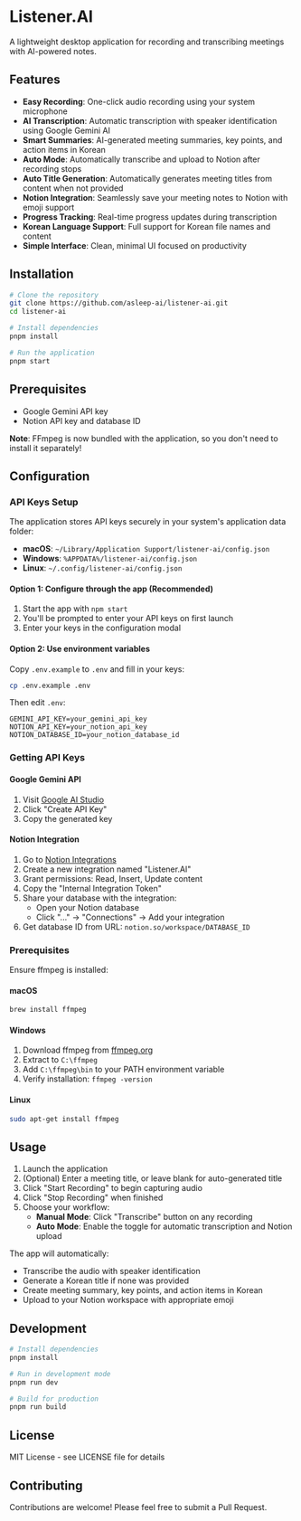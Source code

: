 # Listener.AI

A lightweight desktop application for recording and transcribing meetings with AI-powered notes.

## Features

- **Easy Recording**: One-click audio recording using your system microphone
- **AI Transcription**: Automatic transcription with speaker identification using Google Gemini AI
- **Smart Summaries**: AI-generated meeting summaries, key points, and action items in Korean
- **Auto Mode**: Automatically transcribe and upload to Notion after recording stops
- **Auto Title Generation**: Automatically generates meeting titles from content when not provided
- **Notion Integration**: Seamlessly save your meeting notes to Notion with emoji support
- **Progress Tracking**: Real-time progress updates during transcription
- **Korean Language Support**: Full support for Korean file names and content
- **Simple Interface**: Clean, minimal UI focused on productivity

## Installation

```bash
# Clone the repository
git clone https://github.com/asleep-ai/listener-ai.git
cd listener-ai

# Install dependencies
pnpm install

# Run the application
pnpm start
```

## Prerequisites

- Google Gemini API key
- Notion API key and database ID

**Note**: FFmpeg is now bundled with the application, so you don't need to install it separately!

## Configuration

### API Keys Setup

The application stores API keys securely in your system's application data folder:
- **macOS**: `~/Library/Application Support/listener-ai/config.json`
- **Windows**: `%APPDATA%/listener-ai/config.json`
- **Linux**: `~/.config/listener-ai/config.json`

#### Option 1: Configure through the app (Recommended)
1. Start the app with `npm start`
2. You'll be prompted to enter your API keys on first launch
3. Enter your keys in the configuration modal

#### Option 2: Use environment variables
Copy `.env.example` to `.env` and fill in your keys:

```bash
cp .env.example .env
```

Then edit `.env`:
```env
GEMINI_API_KEY=your_gemini_api_key
NOTION_API_KEY=your_notion_api_key
NOTION_DATABASE_ID=your_notion_database_id
```

### Getting API Keys

#### Google Gemini API
1. Visit [Google AI Studio](https://makersuite.google.com/app/apikey)
2. Click "Create API Key"
3. Copy the generated key

#### Notion Integration
1. Go to [Notion Integrations](https://www.notion.so/my-integrations)
2. Create a new integration named "Listener.AI"
3. Grant permissions: Read, Insert, Update content
4. Copy the "Internal Integration Token"
5. Share your database with the integration:
   - Open your Notion database
   - Click "..." → "Connections" → Add your integration
6. Get database ID from URL: `notion.so/workspace/DATABASE_ID`

### Prerequisites

Ensure ffmpeg is installed:

#### macOS
```bash
brew install ffmpeg
```

#### Windows
1. Download ffmpeg from [ffmpeg.org](https://ffmpeg.org/download.html)
2. Extract to `C:\ffmpeg`
3. Add `C:\ffmpeg\bin` to your PATH environment variable
4. Verify installation: `ffmpeg -version`

#### Linux
```bash
sudo apt-get install ffmpeg
```

## Usage

1. Launch the application
2. (Optional) Enter a meeting title, or leave blank for auto-generated title
3. Click "Start Recording" to begin capturing audio
4. Click "Stop Recording" when finished
5. Choose your workflow:
   - **Manual Mode**: Click "Transcribe" button on any recording
   - **Auto Mode**: Enable the toggle for automatic transcription and Notion upload

The app will automatically:
- Transcribe the audio with speaker identification
- Generate a Korean title if none was provided
- Create meeting summary, key points, and action items in Korean
- Upload to your Notion workspace with appropriate emoji

## Development

```bash
# Install dependencies
pnpm install

# Run in development mode
pnpm run dev

# Build for production
pnpm run build
```

## License

MIT License - see LICENSE file for details

## Contributing

Contributions are welcome! Please feel free to submit a Pull Request.